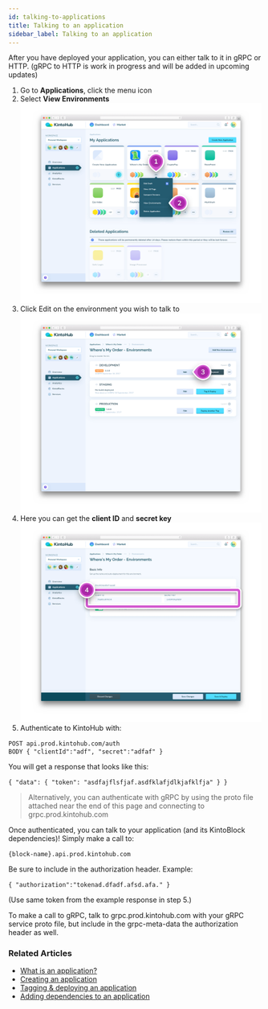 ```yaml
---
id: talking-to-applications
title: Talking to an application
sidebar_label: Talking to an application
---
```


After you have deployed your application, you can either talk to it in gRPC or HTTP.
(gRPC to HTTP is work in progress and will be added in upcoming updates)

1. Go to **Applications**, click the menu icon
2. Select **View Environments**
![Screenshot - View Environment](/docs/images/talking-to-applications-1-2.png)
3. Click Edit on the environment you wish to talk to
![Screenshot - Edit Environment](/docs/images/talking-to-applications-3.png)
4. Here you can get the **client ID** and **secret key**
![Screenshot - Client ID and Secret Key](/docs/images/talking-to-applications-4.png)
5. Authenticate to KintoHub with:

```
POST api.prod.kintohub.com/auth
BODY { "clientId":"adf", "secret":"adfaf" }
```

You will get a response that looks like this:

```
{ "data": { "token": "asdfajflsfjaf.asdfklafjdlkjafklfja" } }
```
> Alternatively, you can authenticate with gRPC by using the proto file attached near the end of this page and connecting to grpc.prod.kintohub.com

Once authenticated, you can talk to your application (and its KintoBlock dependencies)!
Simply make a call to:

```
{block-name}.api.prod.kintohub.com
```

Be sure to include in the authorization header. Example:

```
{ "authorization":"tokenad.dfadf.afsd.afa." }
```

(Use same token from the example response in step 5.)


To make a call to gRPC, talk to grpc.prod.kintohub.com with your gRPC service proto file, but include in the grpc-meta-data the authorization header as well.


### Related Articles

* [What is an application?](what-is-an-application.md)
* [Creating an application](creating-an-application.md)
* [Tagging & deploying an application](tagging-and-deploying.md)
* [Adding dependencies to an application](adding-a-dependency.md)
